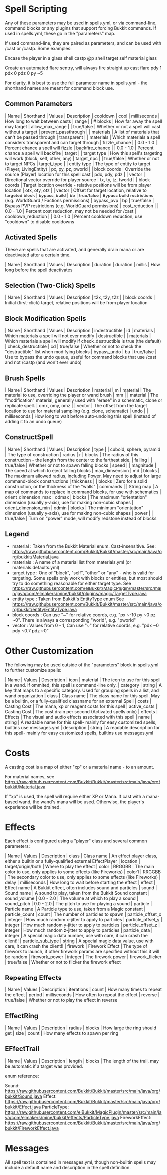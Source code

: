 # Spell Scripting

Any of these parameters may be used in spells.yml, or via command-line, command blocks or any
plugins that support forcing Bukkit commands. If used in spells.yml, these go in the "parameters" map.

If used command-line, they are paired as parameters, and can be used with /cast or /castp. Some examples:

Encase the player in a glass shell
castp @p shell target self material glass

Create an automated flare sentry, will always fire straight up
cast flare pdy 1 pdx 0 pdz 0 py ~5

For clarity, it is best to use the full parameter name in spells.yml - the shorthand names are meant for command block use.

## Common Parameters

| Name                | Shorthand | Values       | Description
| cooldown            | cool      | milliseconds | How long to wait between casts
| range               |           | # blocks     | How far away the spell may target
| allow_max_range     |           | true/false   | Whether or not a spell will cast without a target
| prevent_passthrough |           | materials    | A list of materials that can't be passed through
| transparent         |           | materials    | Which materials a spell considers transparent and can target through
| fizzle_chance       |           | 0.0 - 1.0    | Percent chance a spell will fizzle
| backfire_chance     |           | 0.0 - 1.0    | Percent chance a spell will backfire
| target              |           | target type  | How this spell's targeting will work (block, self, other, any)
| target_npc          |           | true/false   | Whether or not to target NPCs
| target_type         |           | entity type  | The type of entity to target (Player, LivingEntity)
| px, py, pz, pworld  |           | block coords | Override the source (Player) location for this spell cast
| pdx, pdy, pdz       |           | vector       | Directional vector override for player source
| tx, ty, tz, tworld  |           | block coords | Target location override - relative positions will be from player location
| otx, oty, otz       |           | vector       | Offset for target location, relative to targeted block
| bypass_build        | bb        | true/false   | Bypass build restrictions (e.g. WorldGuard / Factions permissions)
| bypass_pvp          | bp        | true/false   | Bypass PVP restrictions (e.g. WorldGuard permissions)
| cost_reduction      |           | 0.0 - 1.0    | Percent cost reduction, may not be needed for /cast
| cooldown_reduction  |           | 0.0 - 1.0    | Percent cooldown reduction, use "cooldown" to disable cooldowns

## Activated Spells

These are spells that are activated, and generally drain mana or are
deactivated after a certain time.

| Name         | Shorthand | Values   | Description
| duration     | duration  | millis   | How long before the spell deactivates

## Selection (Two-Click) Spells

| Name          | Shorthand | Values         | Description
| t2x, t2y, t2z |           | block coords   | Initial (first-click) target, relative positions will be from player location

## Block Modification Spells

| Name               | Shorthand | Values         | Description
| indestructible     | id        | materials      | Which materials a spell will not ever modify
| destructible       |           | materials      | Which materials a spell will modify if check_destructible is true (the default)
| check_destructible | cd        | true/false     | Whether or not to check the "destructible" list when modifying blocks
| bypass_undo        | bu        | true/false     | Use to bypass the undo queue, useful for command blocks that use /cast and not /castp (and won't ever undo)

## Brush Spells

| Name             | Shorthand | Values         | Description
| material         | m         | material       | The material to use, overriding the player or wand brush
| mm               |           | material       | The "modification" material, generally used with "erase" in a schematic, clone or replicate spell.
| omx, omy, omz    |           | vector         | The offset from the target location to use for material sampling (e.g. clone, schematic)
| undo             |           | milliseconds   | How long to wait before auto-undoing this spell (instead of adding it to an undo queue)

## ConstructSpell

| Name             | Shorthand | Values         | Description
| type             |           | cuboid, sphere, pyramid | The type of construction
| radius           | r         | blocks         | The radius of this construction - the length from the center to the farthest side.
| falling          |           | true/false     | Whether or not to spawn falling blocks
| speed            |           | magnitude      | The speed at which to eject falling blocks
| max_dimsension   | md        | blocks         | The maximum allowed radius, including Power. May need to adjust for large command-block constructions
| thickness        |           | blocks         | Zero for a solid construction, or the thickness of the "walls"
| commands         |           | String map     | A map of commands to replace in command blocks, for use with schematics
| orient_dimension_max | odmax | blocks         | The maximum "orientation" dimension (usually y-axis), use for making non-cubic shapes
| orient_dimension_min | odmin | blocks         | The minimum "orientation" dimension (usually y-axis), use for making non-cubic shapes
| power            |           | true/false     | Turn on "power" mode, will modify redstone instead of blocks

## Legend

* material : Taken from the Bukkit Material enum. Cast-insensitive.
See: https://raw.githubusercontent.com/Bukkit/Bukkit/master/src/main/java/org/bukkit/Material.java
* materials : A name of a material list from materials.yml (or materials.defaults.yml)
* target type : One of "block", "self", "other" or "any" - who is valid for targeting. Some spells only work with blocks or entities, 
but most should try to do something reasonable for either target type.
See https://raw.githubusercontent.com/elBukkit/MagicPlugin/master/src/main/java/com/elmakers/mine/bukkit/plugins/magic/TargetType.java
* entity type : Taken from Bukkit's EntityType enum
See https://raw.githubusercontent.com/Bukkit/Bukkit/master/src/main/java/org/bukkit/entity/EntityType.java
* block coords : Can use "~" for relative coords, e.g. "px ~-10 py ~0 pz ~0". There is always a corresponding "world", e.g. "pworld"
* vector : Values from 0 - 1, Can use "~" for relative coords, e.g. "pdx ~0 pdy ~0.7 pdz ~0"

#

# Other Customization

The following may be used outside of the "parameters" block in spells.yml to further customize spells:

| Name             | Values         | Description
| icon             | material       | The icon to use for this spell in a wand. If ommited, this spell is command-line only.
| category         | string         | A key that maps to a specific category. Used for grouping spells in a list, and wand organization
| class            | Class name     | The class name for this spell. May be a builtin, or a fully-qualified classname for an external Spell
| costs            | Casting Cost   | The mana, xp or reagent costs for this spell
| active_costs     | Casting Cost   | The cost drain per second (Activated spells only)
| effects          | Effects        | The visual and audio effects associated with this spell
| name             | string         | A readable name for this spell- mainly for easy customized spells, builtins use messages.yml
| description      | string         | A readable description for this spell- mainly for easy customized spells, builtins use messages.yml

# Costs

A casting cost is a map of either "xp" or a material name - to an amount.

For material names, see https://raw.githubusercontent.com/Bukkit/Bukkit/master/src/main/java/org/bukkit/Material.java

If "xp" is used, the spell will require either XP or Mana. If cast with a mana-based wand, the wand's mana will be used. Otherwise, 
the player's experience will be drained.

# Effects

Each effect is configured using a "player" class and several common parameters:

| Name              | Values         | Description
| class             | Class name     | An effect player class, either a builtin or a fully-qualified external EffectPlayer
| location          | target/origin/both | Where to play the effect
| color             | RRGGBB         | The main color to use, only applies to some effects (like Fireworks)
| color1            | RRGGBB         | The secondary color to use, only applies to some effects (like Fireworks)
| delay             | milliseconds   | How long to wait before starting the effect
| effect            | Effect name    | A Bukkit effect, often includes sound and particles
| sound             | Sound name     | A sound to play, taken from the Bukkit Sound constant
| sound_volume      | 0.0 - 2.0      | The volume at which to play a sound
| sound_pitch       | 0.0 - 2.0      | The pitch to use for playing a sound
| particle          | Particle name  | A Particle type to use, taken from a Magic constant
| particle_count    | count          | The number of particles to spawn
| particle_offset_x | integer        | How much random x-jitter to apply to particles
| particle_offset_y | integer        | How much random y-jitter to apply to particles
| particle_offset_z | integer        | How much random z-jitter to apply to particles
| particle_data     | integer        | A special magic data number, use with care, it can crash the client!!
| particle_sub_type | string         | A special magic data value, use with care, it can crash the client!!
| firework          | Firework Effect | The type of firework to launch, if other firework params are specified without this it will be random
| firework_power    | integer        | The firework power
| firework_flicker  | true/false     | Whether or not to flicker the firework effect

## Repeating Effects

| Name              | Values         | Description
| iterations        | count          | How many times to repeat the effect
| period            | milliseconds   | How often to repeat the effect
| reverse           | true/false     | Whether or not to play the effect in reverse

## EffectRing

| Name              | Values         | Description
| radius            | blocks         | How large the ring should get
| size              | count          | How many effects to spawn per ring

## EFfectTrail

| Name              | Values         | Description
| length            | blocks         | The length of the trail, may be automatic if a target was provided.

enum reference:

Sound: https://raw.githubusercontent.com/Bukkit/Bukkit/master/src/main/java/org/bukkit/Sound.java
Effect: https://raw.githubusercontent.com/Bukkit/Bukkit/master/src/main/java/org/bukkit/Effect.java
ParticleType: https://raw.githubusercontent.com/elBukkit/MagicPlugin/master/src/main/java/com/elmakers/mine/bukkit/effects/ParticleType.java
FireworkEffect: https://raw.githubusercontent.com/Bukkit/Bukkit/master/src/main/java/org/bukkit/FireworkEffect.java

# Messages

All spell text is contained in messages.yml, though non-builtin spells may include a default name and description in the spell definition.


